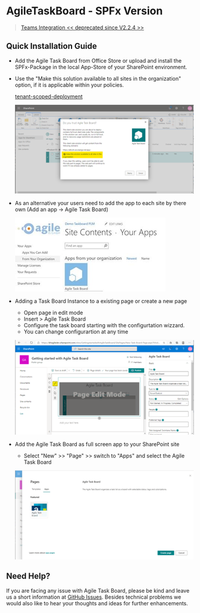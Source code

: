 # AgileTaskBoard - SPFx Version

> [Teams Integration << deprecated since V2.2.4 >>](teamsIntegration.md)

## Quick Installation Guide

- Add the Agile Task Board from Office Store or
  upload and install the SPFx-Package in the local App-Store of your SharePoint environment.

- Use the "Make this solution available to all sites in the organization" option, if it is applicable within your policies. 
  
  [tenant-scoped-deployment](https://docs.microsoft.com/en-us/sharepoint/dev/spfx/tenant-scoped-deployment)

  ![Tenant Scoped Deployment](images/TenantScopedDeployment.png)

- As an alternative your users need to add the app to each site by there own (Add an app -> Agile Task Board)

    ![Site Contents](images/SiteContents.jpg)

- Adding a Task Board Instance to a existing page or create a new page 
  - Open page in edit mode
  - Insert > Agile Task Board
  - Configure the task board starting with the configurtation wizzard.
  - You can change configurartion at any time

   ![Task Board Settings Button](images/SPFxAppPartEdit.png)

- Add the Agile Task Board as full screen app to your SharePoint site 
  - Select "New" >> "Page" >> switch to "Apps" and select the Agile Task Board

  ![FullScreen](images/SPFxFullScreenBoard.png)

## Need Help?

If you are facing any issue with Agile Task Board, please be kind and leave us a short information at [GitHub Issues](https://github.com/AgileIS/AgileTaskBoard/issues). Besides technical problems we would also like to hear your thoughts and ideas for further enhancements.